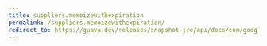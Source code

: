 ```yaml
---
title: suppliers.memoizewithexpiration
permalink: /suppliers.memoizewithexpiration/
redirect_to: https://guava.dev/releases/snapshot-jre/api/docs/com/google/common/base/Suppliers.html#memoizeWithExpiration-com.google.common.base.Supplier-long-java.util.concurrent.TimeUnit-
---
```

